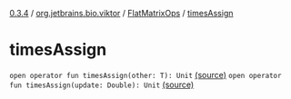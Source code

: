[0.3.4](../../index.md) / [org.jetbrains.bio.viktor](../index.md) / [FlatMatrixOps](index.md) / [timesAssign](.)

# timesAssign

`open operator fun timesAssign(other: T): Unit` [(source)](https://github.com/JetBrains-Research/viktor/blob/0.3.4/src/main/kotlin/org/jetbrains/bio/viktor/StridedMatrix.kt#L159)
`open operator fun timesAssign(update: Double): Unit` [(source)](https://github.com/JetBrains-Research/viktor/blob/0.3.4/src/main/kotlin/org/jetbrains/bio/viktor/StridedMatrix.kt#L166)